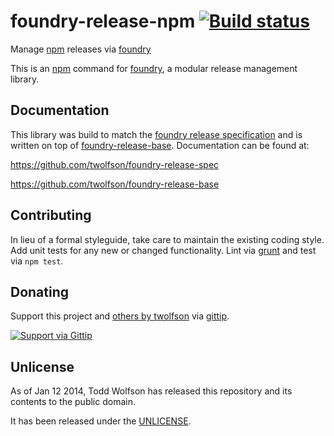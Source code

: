 # foundry-release-npm [![Build status](https://travis-ci.org/twolfson/foundry-release-npm.png?branch=master)](https://travis-ci.org/twolfson/foundry-release-npm)

Manage [npm][] releases via [foundry][]

This is an [npm][] command for [foundry][], a modular release management library.

[npm]: https://npmjs.org/
[foundry]: https://github.com/twolfson/foundry

## Documentation
This library was build to match the [foundry release specification][spec] and is written on top of [foundry-release-base][]. Documentation can be found at:

https://github.com/twolfson/foundry-release-spec

https://github.com/twolfson/foundry-release-base

[spec]: https://github.com/twolfson/foundry-release-spec
[foundry-release-base]: https://github.com/twolfson/foundry-release-base

## Contributing
In lieu of a formal styleguide, take care to maintain the existing coding style. Add unit tests for any new or changed functionality. Lint via [grunt](https://github.com/gruntjs/grunt) and test via `npm test`.

## Donating
Support this project and [others by twolfson][gittip] via [gittip][].

[![Support via Gittip][gittip-badge]][gittip]

[gittip-badge]: https://rawgithub.com/twolfson/gittip-badge/master/dist/gittip.png
[gittip]: https://www.gittip.com/twolfson/

## Unlicense
As of Jan 12 2014, Todd Wolfson has released this repository and its contents to the public domain.

It has been released under the [UNLICENSE][].

[UNLICENSE]: UNLICENSE
